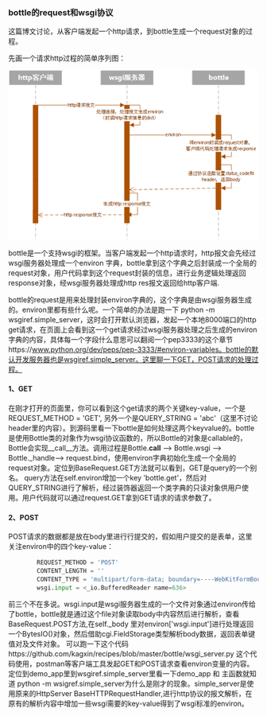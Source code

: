 ### bottle的request和wsgi协议

这篇博文讨论，从客户端发起一个http请求，到bottle生成一个request对象的过程。

先画一个请求http过程的简单序列图：
    
![Aaron Swartz](./httprequest.png)

bottle是一个支持wsgi的框架。当客户端发起一个http请求时，http报文会先经过wsgi服务器处理成一个environ
字典，bottle拿到这个字典之后封装成一个全局的request对象，用户代码拿到这个request封装的信息，进行业务逻辑处理返回response对象，经wsgi服务器处理成http res报文返回给http客户端.

bottle的request是用来处理封装environ字典的，这个字典是由wsgi服务器生成的。environ里都有些什么呢。一个简单的办法是跑一下 python -m wsgiref.simple_server，这时会打开默认浏览器，发起一个本地8000端口的http get请求，在页面上会看到这一个get请求经过wsgi服务器处理之后生成的environ字典的内容，具体每一个字段什么意思可以翻阅一个pep3333的这个章节https://www.python.org/dev/peps/pep-3333/#environ-variables。bottle的默认开发服务器也是wsgiref.simple_server。这里聊一下GET，POST请求的处理过程。
#### 1、GET
在刚才打开的页面里，你可以看到这个get请求的两个关键key-value，一个是REQUEST_METHOD = 'GET', 另外一个是QUERY_STRING = 'abc'（这里不讨论header里的内容）。到源码里看一下bottle是如何处理这两个keyvalue的。bottle是使用Bottle类的对象作为wsgi协议函数的，所以Bottle的对象是callable的，Bottle会实现__call__方法。调用过程是Bottle.__call__ --> Bottle.wsgi --> Bottle._handle--> request.bind，使用environ字典初始化生成一个全局的request对象。定位到BaseRequest.GET方法就可以看到，GET是query的一个别名。
    query方法在self.environ增加一个key 'bottle.get'，然后对QUERY_STRING进行了解析，经过装饰器返回一个类字典的只读对象供用户使用。用户代码就可以通过request.GET拿到GET请求的请求参数了。

#### 2、POST
POST请求的数据都是放在body里进行行提交的，假如用户提交的是表单，这里关注environ中的四个key-value：

```python
        REQUEST_METHOD = 'POST'
        CONTENT_LENGTH = ''
        CONTENT_TYPE = 'multipart/form-data; boundary=----WebKitFormBoundary5N9kIKpwXYrgi5jb'
        wsgi.input = <_io.BufferedReader name=636>
 ```
前三个不在多说。wsgi.input是wsgi服务器生成的一个文件对象通过environ传给了bottle，bottle就是通过这个file对象读取body中内容然后进行解析，查看BaseRequest.POST方法,在self._body 里对environ['wsgi.input']进行处理返回一个BytesIO()对象，然后借助cgi.FieldStorage类型解析body数据，返回表单键值对及文件对象。
可以跑一下这个代码https://github.com/kagxin/recipes/blob/master/bottle/wsgi_server.py 这个代码使用，postman等客户端工具发起GET和POST请求查看environ变量的内容。定位到demo_app里到wsgiref.simple_server里看一下demo_app 和 主函数就知道 python -m wsigref.simple_server为什么是刚才的现象。simple_server是使用原来的HttpServer BaseHTTPRequestHandler,进行http协议的报文解析，在原有的解析内容中增加一些wsgi需要的key-value得到了wsgi标准的environ。

